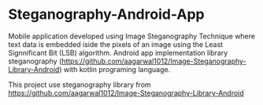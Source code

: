 # Steganography-Android-App

Mobile application developed using Image Steganography Technique where text data is embedded iside the pixels of an image using the Least Signnificant Bit (LSB) algorithm.
Android app implementation library steganography (https://github.com/aagarwal1012/Image-Steganography-Library-Android) with kotlin programing language.



This project use steganography library from https://github.com/aagarwal1012/Image-Steganography-Library-Android

